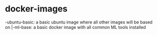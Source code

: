 # docker-images

-ubuntu-basic: a basic ubuntu image where all other images will be based on
|-ml-base: a basic docker image with all common ML tools installed 
